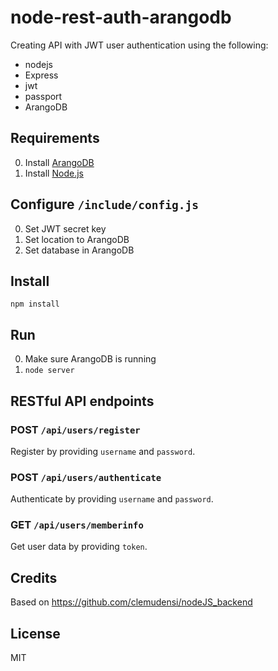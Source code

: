 # node-rest-auth-arangodb

Creating API with JWT user authentication using the following:

* nodejs
* Express
* jwt
* passport
* ArangoDB


## Requirements

0. Install [ArangoDB](https://www.arangodb.com/)
1. Install [Node.js](https://nodejs.org/en/)

## Configure `/include/config.js`

0. Set JWT secret key
1. Set location to ArangoDB 
2. Set database in ArangoDB

## Install

`npm install`

## Run

0. Make sure ArangoDB is running
1. `node server`


## RESTful API endpoints

### POST `/api/users/register`

Register by providing `username` and `password`.

### POST `/api/users/authenticate`

Authenticate by providing `username` and `password`.

### GET `/api/users/memberinfo`

Get user data by providing `token`.

## Credits

Based on https://github.com/clemudensi/nodeJS_backend

## License

MIT